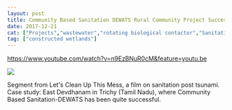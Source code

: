 ```yaml
---
layout: post
title: Community Based Sanitation DEWATS Rural Community Project Success
date: 2017-12-21
cat: ["Projects","wastewater","rotating biological contactor","Sanitation","stabilization ponds","trickling filters"]
tag: ["constructed wetlands"]
---
```


https://www.youtube.com/watch?v=n9EzBNuR0cM&feature=youtu.be

![](Screen-Shot-2017-12-21-at-5.58.14-PM-300x163.png)

Segment from Let's Clean Up This Mess, a film on sanitation post tsunami. Case study: East Devdhanam in Trichy (Tamil Nadu), where Community Based Sanitation-DEWATS has been quite successful.
